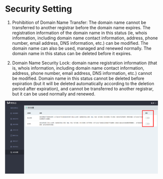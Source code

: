 # Security Setting

1. Prohibition of Domain Name Transfer: The domain name cannot be transferred to another registrar before the domain name expires. The registration information of the domain name in this status (ie, whois information, including domain name contact information, address, phone number, email address, DNS information, etc.) can be modified. The domain name can also be used, managed and renewed normally. The domain name in this status can be deleted before it expires.

2. Domain Name Security Lock: domain name registration information (that is, whois information, including domain name contact information, address, phone number, email address, DNS information, etc.) cannot be modified. Domain name in this status cannot be deleted before expiration (but it will be deleted automatically according to the deletion period after expiration), and cannot be transferred to another registrar, but it can be used normally and renewed.


![image](https://github.com/jdcloudcom/cn/blob/edit/documentation/Domain-Name-&-License/Image-Domain/anquan1.png)
